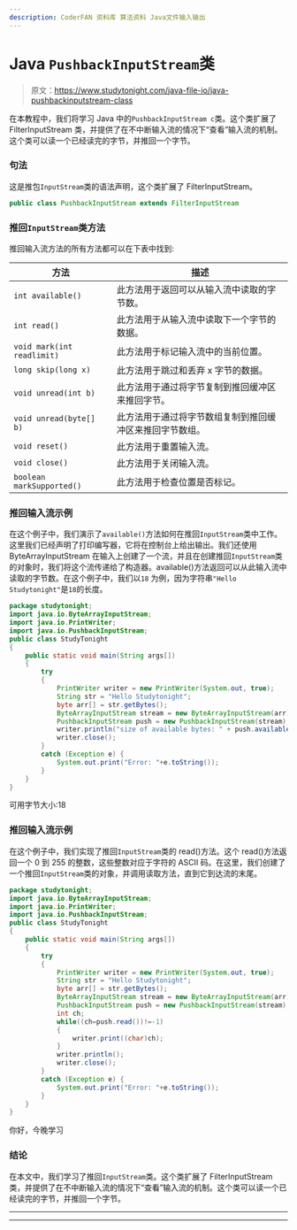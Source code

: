 ```yaml
---
description: CoderFAN 资料库 算法资料 Java文件输入输出
---
```


# Java `PushbackInputStream`类

> 原文：<https://www.studytonight.com/java-file-io/java-pushbackinputstream-class>

在本教程中，我们将学习 Java 中的`PushbackInputStream c`类。这个类扩展了 FilterInputStream 类，并提供了在不中断输入流的情况下“查看”输入流的机制。这个类可以读一个已经读完的字节，并推回一个字节。

### 句法

这是推包`InputStream`类的语法声明，这个类扩展了 FilterInputStream。

```java
public class PushbackInputStream extends FilterInputStream 
```

### 推回`InputStream`类方法

推回输入流方法的所有方法都可以在下表中找到:

| 方法 | 描述 |
| --- | --- |
| `int available()` | 此方法用于返回可以从输入流中读取的字节数。 |
| `int read()` | 此方法用于从输入流中读取下一个字节的数据。 |
| `void mark(int readlimit)` | 此方法用于标记输入流中的当前位置。 |
| `long skip(long x)` | 此方法用于跳过和丢弃 x 字节的数据。 |
| `void unread(int b)` | 此方法用于通过将字节复制到推回缓冲区来推回字节。 |
| `void unread(byte[] b)` | 此方法用于通过将字节数组复制到推回缓冲区来推回字节数组。 |
| `void reset()` | 此方法用于重置输入流。 |
| `void close()` | 此方法用于关闭输入流。 |
| `boolean markSupported()` | 此方法用于检查位置是否标记。 |

### 推回输入流示例

在这个例子中，我们演示了`available()`方法如何在推回`InputStream`类中工作。这里我们已经声明了打印编写器，它将在控制台上给出输出。我们还使用 ByteArrayInputStream 在输入上创建了一个流，并且在创建推回`InputStream`类的对象时，我们将这个流传递给了构造器。available()方法返回可以从此输入流中读取的字节数。在这个例子中，我们以`18` 为例，因为字符串`"Hello Studytonight"`是`18`的长度。

```java
package studytonight;
import java.io.ByteArrayInputStream;
import java.io.PrintWriter;
import java.io.PushbackInputStream;
public class StudyTonight 
{
	public static void main(String args[])
	{
		try
		{  
			PrintWriter writer = new PrintWriter(System.out, true); 
			String str = "Hello Studytonight"; 
			byte arr[] = str.getBytes(); 
			ByteArrayInputStream stream = new ByteArrayInputStream(arr); 
			PushbackInputStream push = new PushbackInputStream(stream);    
			writer.println("size of available bytes: " + push.available()); 	          
			writer.close(); 
		}
		catch (Exception e)	{  
			System.out.print("Error: "+e.toString());
		}  
	}
}
```

可用字节大小:18

### 推回输入流示例

在这个例子中，我们实现了推回`InputStream`类的 read()方法。这个 read()方法返回一个 0 到 255 的整数，这些整数对应于字符的 ASCII 码。在这里，我们创建了一个推回`InputStream`类的对象，并调用读取方法，直到它到达流的末尾。

```java
package studytonight;
import java.io.ByteArrayInputStream;
import java.io.PrintWriter;
import java.io.PushbackInputStream;
public class StudyTonight 
{
	public static void main(String args[])
	{
		try
		{  
			PrintWriter writer = new PrintWriter(System.out, true); 
			String str = "Hello Studytonight"; 
			byte arr[] = str.getBytes(); 
			ByteArrayInputStream stream = new ByteArrayInputStream(arr); 
			PushbackInputStream push = new PushbackInputStream(stream); 
			int ch; 
			while((ch=push.read())!=-1) 
			{ 
				writer.print((char)ch); 
			} 
			writer.println(); 
			writer.close(); 
		}
		catch (Exception e)	{  
			System.out.print("Error: "+e.toString());
		}  
	}
}
```

你好，今晚学习

### 结论

在本文中，我们学习了推回`InputStream`类。这个类扩展了 FilterInputStream 类，并提供了在不中断输入流的情况下“查看”输入流的机制。这个类可以读一个已经读完的字节，并推回一个字节。

* * *

* * *
